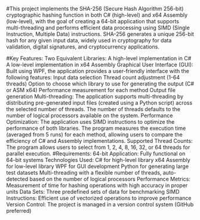 #This project implements the SHA-256 (Secure Hash Algorithm 256-bit) cryptographic hashing function in both C# (high-level) and x64 Assembly (low-level), with the goal of creating a 64-bit application that supports multi-threading and performs efficient data processing using SIMD (Single Instruction, Multiple Data) instructions. SHA-256 generates a unique 256-bit hash for any given input data, widely used in cryptography for data validation, digital signatures, and cryptocurrency applications.

#Key Features:
Two Equivalent Libraries:
A high-level implementation in C#
A low-level implementation in x64 Assembly
Graphical User Interface (GUI): Built using WPF, the application provides a user-friendly interface with the following features:
Input data selection
Thread count adjustment (1-64 threads)
Option to choose which library to use for generating the output (C# or ASM x64)
Performance measurement for each method
Output file generation
Multi-threading: The application supports multi-threading by distributing pre-generated input files (created using a Python script) across the selected number of threads. The number of threads defaults to the number of logical processors available on the system.
Performance Optimization: The application uses SIMD instructions to optimize the performance of both libraries. The program measures the execution time (averaged from 5 runs) for each method, allowing users to compare the efficiency of C# and Assembly implementations.
Supported Thread Counts: The program allows users to select from 1, 2, 4, 8, 16, 32, or 64 threads for parallel execution.
#Requirements:
64-bit Application: Fully functional on 64-bit systems
Technologies Used:
C# for high-level library
x64 Assembly for low-level library
WPF for GUI development
Python for generating large test datasets
Multi-threading with a flexible number of threads, auto-detected based on the number of logical processors
Performance Metrics: Measurement of time for hashing operations with high accuracy in proper units
Data Sets: Three predefined sets of data for benchmarking
SIMD Instructions: Efficient use of vectorized operations to improve performance
Version Control: The project is managed in a version control system (GitHub preferred)
